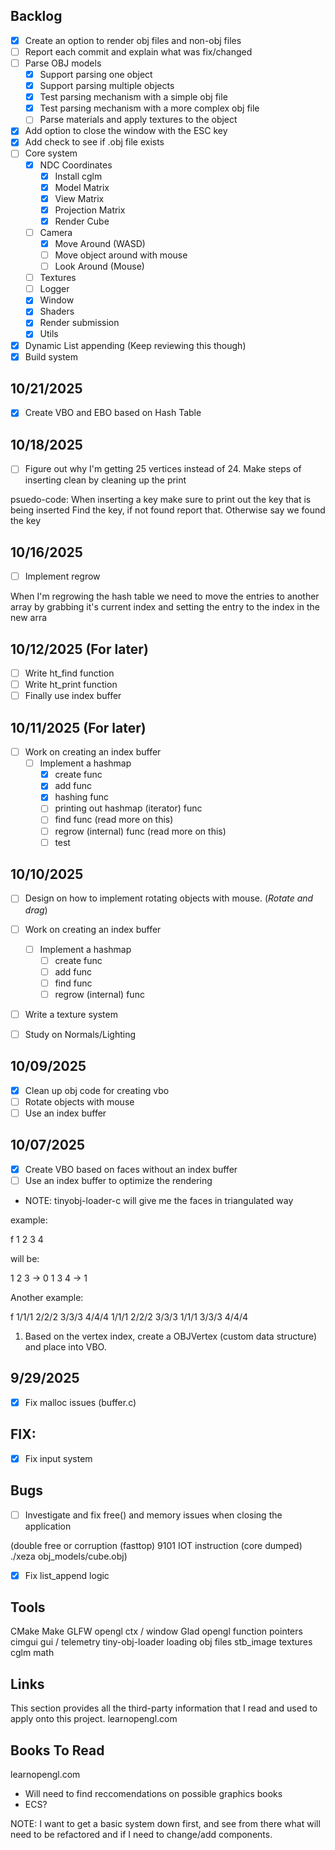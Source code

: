 ## Backlog 
- [x] Create an option to render obj files and non-obj files
- [ ] Report each commit and explain what was fix/changed
- [ ] Parse OBJ models 
    - [x] Support parsing one object
    - [x] Support parsing multiple objects
    - [x] Test parsing mechanism with a simple obj file
    - [x] Test parsing mechanism with a more complex obj file
    - [ ] Parse materials and apply textures to the object
- [x] Add option to close the window with the ESC key
- [x] Add check to see if .obj file exists 
- [ ] Core system 
    - [x] NDC Coordinates 
        - [x] Install cglm 
        - [x] Model Matrix
        - [x] View Matrix
        - [x] Projection Matrix
        - [x] Render Cube 
    - [ ] Camera 
        - [x] Move Around (WASD) 
        - [ ] Move object around with mouse
        - [ ] Look Around (Mouse) 
    - [ ] Textures 
    - [ ] Logger 
    - [x] Window
    - [x] Shaders 
    - [x] Render submission 
    - [x] Utils 
- [x] Dynamic List appending (Keep reviewing this though)
- [x] Build system

## 10/21/2025

- [x] Create VBO and EBO based on Hash Table

## 10/18/2025

- [ ] Figure out why I'm getting 25 vertices instead of 24.
Make steps of inserting clean by cleaning up the print 

psuedo-code:
    When inserting a key make sure to print out the key that is being inserted
    Find the key, if not found report that.
    Otherwise say we found the key

## 10/16/2025
- [ ] Implement regrow

When I'm regrowing the hash table 
we need to move the entries to another array by grabbing
it's current index and setting the entry to the index 
in the new arra


## 10/12/2025 (For later)
- [ ] Write ht_find function
- [ ] Write ht_print function
- [ ] Finally use index buffer

## 10/11/2025 (For later)
- [ ] Work on creating an index buffer 
    - [ ] Implement a hashmap
        - [x] create func 
        - [x] add func 
        - [x] hashing func 
        - [ ] printing out hashmap (iterator) func
        - [ ] find func (read more on this)
        - [ ] regrow (internal) func (read more on this)
        - [ ] test 

## 10/10/2025 
- [ ] Design on how to implement rotating objects
with mouse.  (*Rotate and drag*)

- [ ] Work on creating an index buffer 
    - [ ] Implement a hashmap
        - [ ] create func 
        - [ ] add func 
        - [ ] find func 
        - [ ] regrow (internal) func
- [ ] Write a texture system
- [ ] Study on Normals/Lighting

## 10/09/2025 
- [x] Clean up obj code for creating vbo
- [ ] Rotate objects with mouse
- [ ] Use an index buffer

## 10/07/2025 
- [x] Create VBO based on faces without an index buffer
- [ ] Use an index buffer to optimize the rendering

* NOTE: tinyobj-loader-c will give me the faces in 
triangulated way

example:

f 1 2 3 4

will be: 

1 2 3 -> 0
1 3 4 -> 1

Another example:

f 1/1/1 2/2/2 3/3/3 4/4/4
1/1/1 2/2/2 3/3/3
1/1/1 3/3/3 4/4/4

1. Based on the vertex index, create a OBJVertex (custom data structure)
and place into VBO.

## 9/29/2025 
- [x] Fix malloc issues (buffer.c)

## FIX:
- [x] Fix input system 

## Bugs 
- [ ] Investigate and fix free() and memory issues when closing the application

(double free or corruption (fasttop)
9101 IOT instruction (core dumped)  ./xeza obj_models/cube.obj)

- [x] Fix list_append logic

## Tools
CMake
Make
GLFW opengl ctx / window
Glad opengl function pointers
cimgui gui / telemetry
tiny-obj-loader loading obj files
stb_image textures
cglm math

## Links

This section provides all the third-party information that I read and used to apply onto this project.
learnopengl.com 

## Books To Read

learnopengl.com 

* Will need to find reccomendations on possible graphics books
* ECS?

NOTE: I want to get a basic system down first, and see from there what will need to be refactored
and if I need to change/add components.
